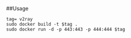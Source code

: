 ##Usage  
```
tag= v2ray  
sudo docker build -t $tag .  
sudo docker run -d -p 443:443 -p 444:444 $tag
```